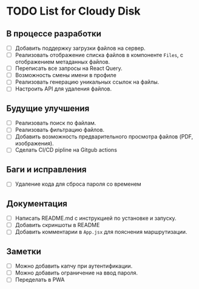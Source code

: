 # TODO List for Cloudy Disk

## В процессе разработки
- [ ] Добавить поддержку загрузки файлов на сервер.
- [ ] Реализовать отображение списка файлов в компоненте `Files`, с отображением метаданных файлов.
- [ ] Переписать все запросы на React Query.
- [ ] Возможность смены имени в профиле
- [ ] Реализовать генерацию уникальных ссылок на файлы.
- [ ] Настроить API для удаления файлов.

## Будущие улучшения
- [ ] Реализовать поиск по файлам.
- [ ] Реализовать фильтрацию файлов.
- [ ] Добавить возможность предварительного просмотра файлов (PDF, изображения).
- [ ] Сделать CI/CD pipline на Gitgub actions

## Баги и исправления
- [ ] Удаление кода для сброса пароля со временем

## Документация
- [ ] Написать README.md с инструкцией по установке и запуску.
- [ ] Добавить скриншоты в README
- [ ] Добавить комментарии в `App.jsx` для пояснения маршрутизации.

## Заметки
- [ ] Можно добавить капчу при аутентификации.
- [ ] Можно добавить ограничение на ввод пароля.
- [ ] Переделать в PWA